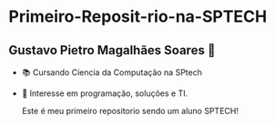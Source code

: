 # Primeiro-Reposit-rio-na-SPTECH

## Gustavo Pietro Magalhães Soares 👋

- 📚 Cursando Ciencia da Computação na SPtech
- 🔎 Interesse em programação, soluções e TI.

  Este é meu primeiro repositorio sendo um aluno SPTECH!

